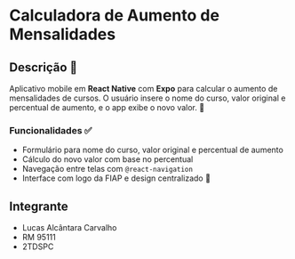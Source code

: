 # Calculadora de Aumento de Mensalidades

## Descrição 📝
Aplicativo mobile em **React Native** com **Expo** para calcular o aumento de mensalidades de cursos. O usuário insere o nome do curso, valor original e percentual de aumento, e o app exibe o novo valor. 🚀

### Funcionalidades ✅
- Formulário para nome do curso, valor original e percentual de aumento
- Cálculo do novo valor com base no percentual
- Navegação entre telas com `@react-navigation`
- Interface com logo da FIAP e design centralizado 🎨

## Integrante
- Lucas Alcântara Carvalho
- RM 95111
- 2TDSPC
